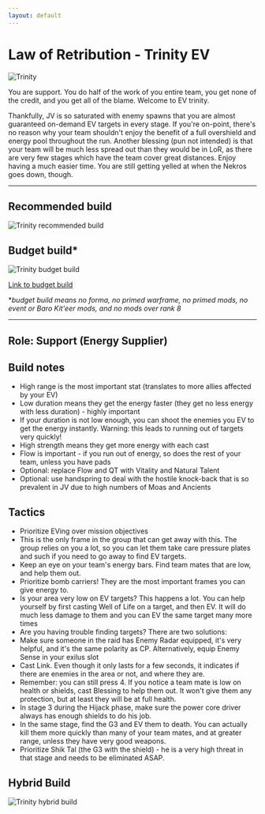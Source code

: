 ```yaml
---
layout: default
---
```

# Law of Retribution - Trinity EV

![Trinity](http://i.imgur.com/4Yc7MFz.png)

You are support. You do half of the work of you entire team, you get none of the credit, and you get all of the blame. Welcome to EV trinity.

Thankfully, JV is so saturated with enemy spawns that you are almost guaranteed on-demand EV targets in every stage. If you're on-point, there's no reason why your team shouldn't enjoy the benefit of a full overshield and energy pool throughout the run. Another blessing (pun not intended) is that your team will be much less spread out than they would be in LoR, as there are very few stages which have the team cover great distances. Enjoy having a much easier time. You are still getting yelled at when the Nekros goes down, though.

* * *

## Recommended build

![Trinity recommended build](https://lh3.googleusercontent.com/ggEDBvgqgAWjNMlxBb9k8Wb0DotH16S3KrvrJ8SymUR3rM6o3DICBqxweRW8aFwZjeDGUIqZoN4WQ_MNnYOQDduPoj27y-iCdpdPLwmX4qWxdzL0LgcRnHbKSFTyw9Q7P0x0f31y)

## Budget build*

![Trinity budget build](http://i.imgur.com/yeGp6cS.png)

[Link to budget build](http://warframe-builder.com/Warframes/Builder/Trinity/t_30_0400040040_2-5-8-4-4-5-12-2-8-37-8-5-46-1-5-55-0-5-411-6-8-523-3-3-552-7-3_55-11-46-6-12-14-523-9-4-9-2-5-411-14-552-5-37-14-f-f_0/en/1-0-18)

*_budget build means no forma, no primed warframe, no primed mods, no event or Baro Kit'eer mods, and no mods over rank 8_

* * *

## Role: Support (Energy Supplier)

## Build notes

* High range is the most important stat (translates to more allies affected by your EV)
* Low duration means they get the energy faster (they get no less energy with less duration) - highly important
* If your duration is not low enough, you can shoot the enemies you EV to get the energy instantly. Warning: this leads to running out of targets very quickly!
* High strength means they get more energy with each cast
* Flow is important - if you run out of energy, so does the rest of your team, unless you have pads
* Optional: replace Flow and QT with Vitality and Natural Talent
* Optional: use handspring to deal with the hostile knock-back that is so prevalent in JV due to high numbers of Moas and Ancients

## Tactics

* Prioritize EVing over mission objectives
* This is the only frame in the group that can get away with this. The group relies on you a lot, so you can let them take care pressure plates and such if you need to go away to find EV targets.
* Keep an eye on your team's energy bars. Find team mates that are low, and help them out.
* Prioritize bomb carriers! They are the most important frames you can give energy to.
* Is your area very low on EV targets? This happens a lot. You can help yourself by first casting Well of Life on a target, and then EV. It will do much less damage to them and you can EV the same target many more times
* Are you having trouble finding targets? There are two solutions:
* Make sure someone in the raid has Enemy Radar equipped, it's very helpful, and it's the same polarity as CP. Alternatively, equip Enemy Sense in your exilus slot
* Cast Link. Even though it only lasts for a few seconds, it indicates if there are enemies in the area or not, and where they are.
* Remember: you can still press 4. If you notice a team mate is low on health or shields, cast Blessing to help them out. It won't give them any protection, but at least they will be at full health.
* In stage 3 during the Hijack phase, make sure the power core driver always has enough shields to do his job.
* In the same stage, find the G3 and EV them to death. You can actually kill them more quickly than many of your team mates, and at greater range, unless they have very good weapons.
* Prioritize Shik Tal (the G3 with the shield) - he is a very high threat in that stage and needs to be eliminated ASAP.

## Hybrid Build

![Trinity hybrid build](http://i.imgur.com/HYyrIRe.png)
